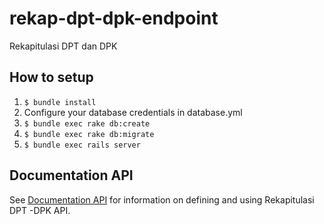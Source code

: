 rekap-dpt-dpk-endpoint
======================

Rekapitulasi DPT dan DPK

## How to setup

1. `$ bundle install`
2. Configure your database credentials in database.yml
3. `$ bundle exec rake db:create`
4. `$ bundle exec rake db:migrate`
5. `$ bundle exec rails server`

## Documentation API
See [Documentation API](http://docs.rekapitulasidptdpk.apiary.io/) for information on defining and using Rekapitulasi DPT -DPK API.
